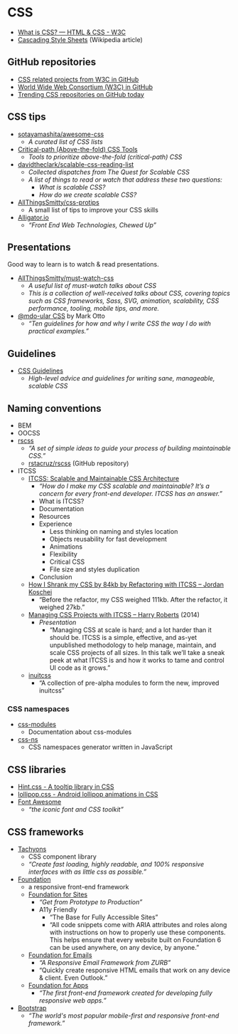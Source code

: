 # CSS

- [What is CSS? — HTML & CSS - W3C](https://www.w3.org/standards/webdesign/htmlcss#whatcss)
- [Cascading Style Sheets](https://en.wikipedia.org/wiki/Cascading_Style_Sheets) (Wikipedia article)

## GitHub repositories

- [CSS related projects from W3C in GitHub](https://github.com/w3c?utf8=%E2%9C%93&query=css)
- [World Wide Web Consortium (W3C) in GitHub](https://github.com/w3c)
- [Trending CSS repositories on GitHub today](https://github.com/trending?l=css)

## CSS tips

- [sotayamashita/awesome-css](https://github.com/sotayamashita/awesome-css)
  - _A curated list of CSS lists_
- [Critical-path (Above-the-fold) CSS Tools](https://github.com/addyosmani/critical-path-css-tools)
  - _Tools to prioritize above-the-fold (critical-path) CSS_
- [davidtheclark/scalable-css-reading-list](https://github.com/davidtheclark/scalable-css-reading-list)
  - _Collected dispatches from The Quest for Scalable CSS_
  - _A list of things to read or watch that address these two questions:_
    - _What is scalable CSS?_
    - _How do we create scalable CSS?_
- [AllThingsSmitty/css-protips](https://github.com/AllThingsSmitty/css-protips)
  - A small list of tips to improve your CSS skills
- [Alligator.io](https://alligator.io/)
  - _“Front End Web Technologies, Chewed Up”_

## Presentations

Good way to learn is to watch & read presentations.

- [AllThingsSmitty/must-watch-css](https://github.com/AllThingsSmitty/must-watch-css)
  - _A useful list of must-watch talks about CSS_
  - _This is a collection of well-received talks about CSS, covering topics such as CSS frameworks, Sass, SVG, animation, scalability, CSS performance, tooling, mobile tips, and more._
- [@mdo-ular CSS](https://speakerdeck.com/mdo/at-mdo-ular-css) by Mark Otto
  - _“Ten guidelines for how and why I write CSS the way I do with practical examples.”_

## Guidelines

- [CSS Guidelines](http://cssguidelin.es/)
  - _High-level advice and guidelines for writing sane, manageable, scalable CSS_

## Naming conventions

- BEM
- OOCSS
- [rscss](http://rscss.io/)
  - _“A set of simple ideas to guide your process of building maintainable CSS.”_
  - [rstacruz/rscss](https://github.com/rstacruz/rscss) (GitHub repository)
- ITCSS
  - [ITCSS: Scalable and Maintainable CSS Architecture](https://www.xfive.co/blog/itcss-scalable-maintainable-css-architecture/)
    - _“How do I make my CSS scalable and maintainable? It’s a concern for every front-end developer. ITCSS has an answer.”_
    - What is ITCSS?
    - Documentation
    - Resources
    - Experience
      - Less thinking on naming and styles location
      - Objects reusability for fast development
      - Animations
      - Flexibility
      - Critical CSS
      - File size and styles duplication
    - Conclusion
  - [How I Shrank my CSS by 84kb by Refactoring with ITCSS – Jordan Koschei](http://jordankoschei.com/itcss/)
    - “Before the refactor, my CSS weighed 111kb. After the refactor, it weighed 27kb.”
  - [Managing CSS Projects with ITCSS – Harry Roberts](https://speakerdeck.com/dafed/managing-css-projects-with-itcss) (2014)
    - _Presentation_
      - “Managing CSS at scale is hard; and a lot harder than it should be. ITCSS is a simple, effective, and as-yet unpublished methodology to help manage, maintain, and scale CSS projects of all sizes. In this talk we’ll take a sneak peek at what ITCSS is and how it works to tame and control UI code as it grows.”
  - [inuitcss](https://github.com/inuitcss)
    - “A collection of pre-alpha modules to form the new, improved inuitcss”

### CSS namespaces

- [css-modules](https://github.com/css-modules/css-modules)
  - Documentation about css-modules
- [css-ns](https://www.npmjs.com/package/css-ns)
  - CSS namespaces generator written in JavaScript

## CSS libraries

- [Hint.css - A tooltip library in CSS](http://kushagragour.in/lab/hint/)
- [lollipop.css - Android lollipop animations in CSS](http://kushagragour.in/lab/lollipop.css/)
- [Font Awesome](http://fontawesome.io/)
  - _“the iconic font and CSS toolkit”_

## CSS frameworks

- [Tachyons](http://tachyons.io/)
  - CSS component library
  - _“Create fast loading, highly readable, and 100% responsive interfaces with as little css as possible.”_
- [Foundation](http://foundation.zurb.com/)
  - a responsive front-end framework
  - [Foundation for Sites](http://foundation.zurb.com/sites.html)
    - _“Get from Prototype to Production”_
    - A11y Friendly
      - “The Base for Fully Accessible Sites”
      - “All code snippets come with ARIA attributes and roles along with instructions on how to properly use these components. This helps ensure that every website built on Foundation 6 can be used anywhere, on any device, by anyone.”
  - [Foundation for Emails](http://foundation.zurb.com/emails.html)
    - _“A Responsive Email Framework from ZURB”_
    - “Quickly create responsive HTML emails that work on any device & client. Even Outlook.”
  - [Foundation for Apps](http://foundation.zurb.com/apps.html)
    - _“The first front-end framework created for developing fully responsive web apps.”_
- [Bootstrap](https://getbootstrap.com/)
  - _“The world's most popular mobile-first and responsive front-end framework.”_
